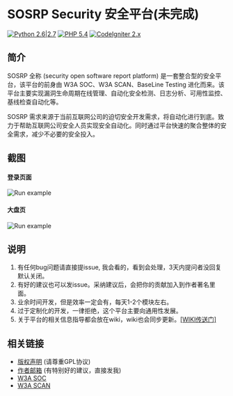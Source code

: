 # SOSRP Security 安全平台(未完成)

[![Python 2.6|2.7](https://img.shields.io/badge/python-2.6|2.7-yellow.svg)](https://www.python.org/)  [![PHP 5.4](https://img.shields.io/badge/php-5.4-green.svg)](http://php.net/get/php-5.4.45.tar.bz2/from/a/mirror/)
[![CodeIgniter 2.x](https://img.shields.io/badge/CodeIgniter-2.x-green.svg)](https://github.com/bcit-ci/CodeIgniter/archive/2.2.6.zip)

简介
---

SOSRP 全称 (security open software report platform) 是一套整合型的安全平台，该平台的前身由 W3A SOC、W3A SCAN、BaseLine Testing 进化而来。该平台主要实现漏洞生命周期在线管理、自动化安全检测、日志分析、可用性监控、基线检查自动化等。

SOSRP 需求来源于当前互联网公司的迫切安全开发需求，将自动化进行到底。致力于帮助互联网公司安全人员实现安全自动化。同时通过平台快速的聚合整体的安全需求，减少不必要的安全投入。

截图
---
#### 登录页面
<img style="max-width:100%;" title="Run example" alt="Run example" src="https://raw.github.com/smarttang/sosrp/master/demo/login.png">

#### 大盘页 
<img style="max-width:100%;" title="Run example" alt="Run example" src="https://raw.github.com/smarttang/sosrp/master/demo/main.png">

说明
---

1. 有任何bug问题请直接提issue, 我会看的，看到会处理，3天内提问者没回复默认关闭。
2. 有好的建议也可以发issue。采纳建议后，会把你的贡献加入到作者著名里面。
3. 业余时间开发，但是效率一定会有，每天1-2个模块左右。
4. 过于定制化的开发，一律拒绝，这个平台主要向通用性发展。
5. 关于平台的相关信息指导都会放在wiki，wiki也会同步更新。[[WIKI传送门]](https://github.com/smarttang/sosrp/wiki)

相关链接
---

* [版权声明](./LICENSE) (请尊重GPL协议)
* [作者邮箱](mailto@tangyucong@163.com) (有特别好的建议，直接发我)
* [W3A SOC](https://raw.github.com/smarttang/w3a_soc) 
* [W3A SCAN](https://github.com/smarttang/w3a_Scan_Console) 


